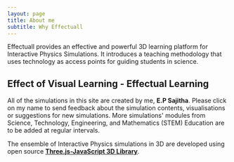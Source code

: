 ```yaml
---
layout: page
title: About me
subtitle: Why Effectuall
---
```


Effectuall provides an effective and powerful 3D learning platform for Interactive Physics Simulations. It introduces a teaching methodology that uses technology as access points for guiding students in science.
## Effect of Visual Learning - Effectual Learning 


All of the simulations in this site are created by me, **E.P Sajitha**. Please click on my name to send feedback about the simulation contents, visualisations or suggestions for new simulations.
More simulations' modules from Science, Technology, Engineering, and Mathematics (STEM) Education are to be added at regular intervals.

The ensemble of Interactive Physics simulations in 3D are developed using open source [**Three.js-JavaScript 3D Library**](https://threejs.org/).
